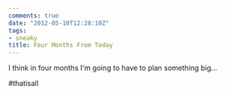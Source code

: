 ```yaml
---
comments: true
date: "2012-05-10T12:28:10Z"
tags:
- sneaky
title: Four Months From Today
---
```


I think in four months I'm going to have to plan something big...

\#thatisall
